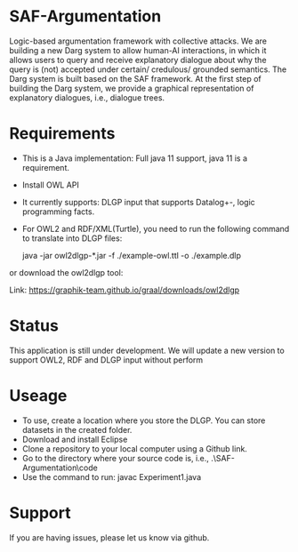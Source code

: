 # SAF-Argumentation
Logic-based argumentation framework with collective attacks. We are building a new Darg system to allow human-AI interactions, in which it allows users to query and receive explanatory dialogue about why the query is (not) accepted under certain/ credulous/ grounded semantics. The Darg system is built based on the SAF framework. At the first step of building the Darg system, we provide a graphical representation of explanatory dialogues, i.e., dialogue trees.

# Requirements
- This is a Java implementation: Full java 11 support, java 11 is a requirement.
  
- Install OWL API
  
- It currently supports: DLGP input that supports Datalog+-, logic programming facts.
  
- For OWL2 and RDF/XML(Turtle), you need to run the following command to translate into DLGP files:

  java -jar owl2dlgp-*.jar -f ./example-owl.ttl -o ./example.dlp

or download the owl2dlgp tool: 

Link: https://graphik-team.github.io/graal/downloads/owl2dlgp

# Status
This application is still under development. We will update a new version to support OWL2, RDF and DLGP input without perform 

# Useage
- To use, create a location where you store the DLGP. You can store datasets in the created folder.
- Download and install Eclipse
- Clone a repository to your local computer using a Github link.
- Go to the directory where your source code is, i.e., .\SAF-Argumentation\code
- Use the command to run: javac Experiment1.java



# Support
If you are having issues, please let us know via github.



